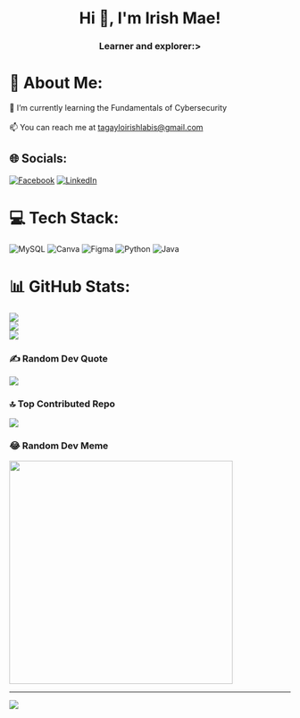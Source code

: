 <h1 align="center">Hi 👋, I'm Irish Mae!</h1>
<h3 align="center">Learner and explorer:></h3>

# 💫 About Me:
🌱 I’m currently learning the Fundamentals of Cybersecurity<br><br>
📫 You can reach me at tagayloirishlabis@gmail.com

## 🌐 Socials:
[![Facebook](https://img.shields.io/badge/Facebook-%231877F2.svg?logo=Facebook&logoColor=white)](https://facebook.com/facebook.com/2tpmlk4) [![LinkedIn](https://img.shields.io/badge/LinkedIn-%230077B5.svg?logo=linkedin&logoColor=white)](https://linkedin.com/in/www.linkedin.com/in/irish-tagaylo) 

# 💻 Tech Stack:
![MySQL](https://img.shields.io/badge/mysql-4479A1.svg?style=for-the-badge&logo=mysql&logoColor=white) ![Canva](https://img.shields.io/badge/Canva-%2300C4CC.svg?style=for-the-badge&logo=Canva&logoColor=white) ![Figma](https://img.shields.io/badge/figma-%23F24E1E.svg?style=for-the-badge&logo=figma&logoColor=white) ![Python](https://img.shields.io/badge/python-3670A0?style=for-the-badge&logo=python&logoColor=ffdd54) ![Java](https://img.shields.io/badge/java-%23ED8B00.svg?style=for-the-badge&logo=openjdk&logoColor=white)
# 📊 GitHub Stats:
![](https://github-readme-stats.vercel.app/api?username=irish-mae&theme=dark&hide_border=false&include_all_commits=false&count_private=false)<br/>
![](https://github-readme-streak-stats.herokuapp.com/?user=irish-mae&theme=dark&hide_border=false)<br/>
![](https://github-readme-stats.vercel.app/api/top-langs/?username=irish-mae&theme=dark&hide_border=false&include_all_commits=false&count_private=false&layout=compact)

### ✍️ Random Dev Quote
![](https://quotes-github-readme.vercel.app/api?type=horizontal&theme=radical)

### 🔝 Top Contributed Repo
![](https://github-contributor-stats.vercel.app/api?username=irish-mae&limit=5&theme=dark&combine_all_yearly_contributions=true)

### 😂 Random Dev Meme
<img src='https://memer-new.vercel.app/' style="height: 400px;"/>

---
[![](https://visitcount.itsvg.in/api?id=irish-mae&icon=0&color=3)](https://visitcount.itsvg.in)

<!-- Proudly created with GPRM ( https://gprm.itsvg.in ) -->
